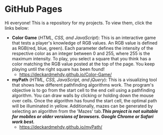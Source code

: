 # GitHub Pages
Hi everyone! This is a repository for my projects. To view them, click the links below:
* **Color Game** (*HTML, CSS, and JavaScript*): This is an interactive game that tests a player's knowledge of RGB values. An RGB value is defined as RGB(red, blue, green). Each parameter defines the intensity of the respective color as an integer between 0 and 255, where 255 is the maximum intensity. To play, you select a square that you think has a color matching the RGB value posted at the top of the page. You keep playing until the right square has been found!
  * https://deckardmehdy.github.io/Color-Game/
* **myPath** (*HTML, CSS, JavaScript, and jQuery*): This is a visualizing tool that shows how different pathfinding algorithms work. The program's objective is to go from the start cell to the end cell using a pathfinding algorithm. You can draw walls by clicking or holding down the mouse over cells. Once the algorithm has found the start cell, the optimal path will be illuminated in yellow. Additionally, mazes can be generated by selecting an algorithm from the 'Mazes' tab.***This project is not suitable for mobiles or older versions of browsers. Google Chrome or Safari work best.***
  * https://deckardmehdy.github.io/myPath/
